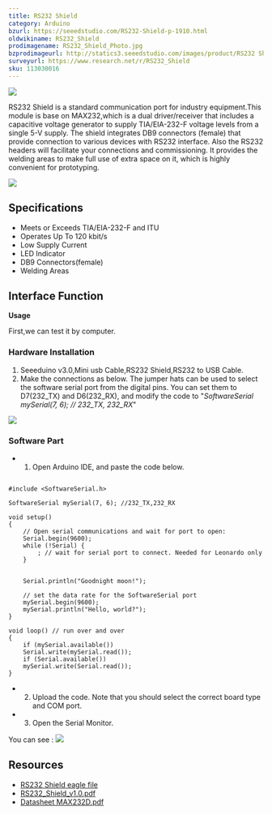 ```yaml
---
title: RS232 Shield
category: Arduino
bzurl: https://seeedstudio.com/RS232-Shield-p-1910.html
oldwikiname: RS232_Shield
prodimagename: RS232_Shield_Photo.jpg
bzprodimageurl: http://statics3.seeedstudio.com/images/product/RS232 Shield.jpg
surveyurl: https://www.research.net/r/RS232_Shield
sku: 113030016
---
```


![](/https://github.com/SeeedDoc/WikiMigrationSync/raw/master/docs/assets/RS232_Shield/img/RS232_Shield_Photo.jpg)

RS232 Shield is a standard communication port for industry equipment.This module is base on MAX232,which is a dual driver/receiver that includes a capacitive voltage generator to supply TIA/EIA-232-F voltage levels from a single 5-V supply. The shield integrates DB9 connectors (female) that provide connection to various devices with RS232 interface. Also the RS232 headers will facilitate your connections and commissioning. It provides the welding areas to make full use of extra space on it, which is highly convenient for prototyping.

[![](/https://github.com/SeeedDoc/WikiMigrationSync/raw/master/docs/assets/common/Get_One_Now_Banner.png)](http://www.seeedstudio.com/RS232-Shield-p-1910.html)

Specifications
-------------

-   Meets or Exceeds TIA/EIA-232-F and ITU
-   Operates Up To 120 kbit/s
-   Low Supply Current
-   LED Indicator
-   DB9 Connectors(female)
-   Welding Areas

Interface Function
------------------

**Usage**

First,we can test it by computer.

### Hardware Installation

1. Seeeduino v3.0,Mini usb Cable,RS232 Shield,RS232 to USB Cable.
2. Make the connections as below. The jumper hats can be used to select the software serial port from the digital pins. You can set them to D7(232\_TX) and D6(232\_RX), and modify the code to "*SoftwareSerial mySerial(7, 6); // 232\_TX, 232\_RX*"

![](/https://github.com/SeeedDoc/WikiMigrationSync/raw/master/docs/assets/RS232_Shield/img/RS232_Shield_usage.jpg)

### Software Part

-   1) Open Arduino IDE, and paste the code below.

```
 
#include <SoftwareSerial.h>
 
SoftwareSerial mySerial(7, 6); //232_TX,232_RX
 
void setup()
{
    // Open serial communications and wait for port to open:
    Serial.begin(9600);
    while (!Serial) {
        ; // wait for serial port to connect. Needed for Leonardo only
    }
 
 
    Serial.println("Goodnight moon!");
 
    // set the data rate for the SoftwareSerial port
    mySerial.begin(9600);
    mySerial.println("Hello, world?");
}
 
void loop() // run over and over
{
    if (mySerial.available())
    Serial.write(mySerial.read());
    if (Serial.available())
    mySerial.write(Serial.read());
}
```

-   2) Upload the code. Note that you should select the correct board type and COM port.
-   3) Open the Serial Monitor.

You can see :
![](/https://github.com/SeeedDoc/WikiMigrationSync/raw/master/docs/assets/RS232_Shield/img/RS232_Shield_usage1.jpg)

Resources
--------

-   [RS232 Shield eagle file](/https://github.com/SeeedDoc/WikiMigrationSync/raw/master/docs/assets/RS232_Shield/res/RS232_Shield_v1.0_Eagle.zip)
-   [RS232\_Shield\_v1.0.pdf](/https://github.com/SeeedDoc/WikiMigrationSync/raw/master/docs/assets/RS232_Shield/res/RS232_Shield_v1.pdf)
-   [Datasheet MAX232D.pdf](/https://github.com/SeeedDoc/WikiMigrationSync/raw/master/docs/assets/RS232_Shield/res/MAX232D.pdf)


<!-- This Markdown file was created from http://www.seeedstudio.com/wiki/RS232_Shield -->

